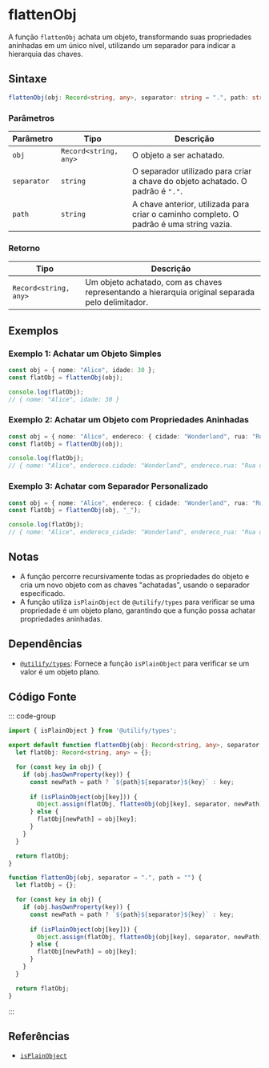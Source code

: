 # flattenObj
A função `flattenObj` achata um objeto, transformando suas propriedades aninhadas em um único nível, utilizando um separador para indicar a hierarquia das chaves.

## Sintaxe

```typescript
flattenObj(obj: Record<string, any>, separator: string = ".", path: string = ''): Record<string, any>;
```

### Parâmetros

| Parâmetro  | Tipo                          | Descrição                                                   |
|------------|-------------------------------|-------------------------------------------------------------|
| `obj`      | `Record<string, any>`          | O objeto a ser achatado.                                    |
| `separator`| `string`                       | O separador utilizado para criar a chave do objeto achatado. O padrão é `"."`. |
| `path`     | `string`                       | A chave anterior, utilizada para criar o caminho completo. O padrão é uma string vazia. |

### Retorno

| Tipo                          | Descrição                                                   |
|-------------------------------|-------------------------------------------------------------|
| `Record<string, any>`          | Um objeto achatado, com as chaves representando a hierarquia original separada pelo delimitador. |

## Exemplos

### Exemplo 1: Achatar um Objeto Simples
```typescript
const obj = { nome: "Alice", idade: 30 };
const flatObj = flattenObj(obj);

console.log(flatObj);
// { nome: "Alice", idade: 30 }
```

### Exemplo 2: Achatar um Objeto com Propriedades Aninhadas
```typescript
const obj = { nome: "Alice", endereco: { cidade: "Wonderland", rua: "Rua das Flores" } };
const flatObj = flattenObj(obj);

console.log(flatObj);
// { nome: "Alice", endereco.cidade: "Wonderland", endereco.rua: "Rua das Flores" }
```

### Exemplo 3: Achatar com Separador Personalizado
```typescript
const obj = { nome: "Alice", endereco: { cidade: "Wonderland", rua: "Rua das Flores" } };
const flatObj = flattenObj(obj, "_");

console.log(flatObj);
// { nome: "Alice", endereco_cidade: "Wonderland", endereco_rua: "Rua das Flores" }
```

## Notas
- A função percorre recursivamente todas as propriedades do objeto e cria um novo objeto com as chaves "achatadas", usando o separador especificado.
- A função utiliza `isPlainObject` de `@utilify/types` para verificar se uma propriedade é um objeto plano, garantindo que a função possa achatar propriedades aninhadas.

## Dependências
- [`@utilify/types`](./types.md): Fornece a função `isPlainObject` para verificar se um valor é um objeto plano.

## Código Fonte
::: code-group

```typescript
import { isPlainObject } from '@utilify/types';

export default function flattenObj(obj: Record<string, any>, separator: string = ".", path: string = ''): Record<string, any> {
  let flatObj: Record<string, any> = {};

  for (const key in obj) {
    if (obj.hasOwnProperty(key)) {
      const newPath = path ? `${path}${separator}${key}` : key;
      
      if (isPlainObject(obj[key])) {
        Object.assign(flatObj, flattenObj(obj[key], separator, newPath));
      } else {
        flatObj[newPath] = obj[key];
      }
    }
  }

  return flatObj;
}
```

```javascript
function flattenObj(obj, separator = ".", path = "") {
  let flatObj = {};

  for (const key in obj) {
    if (obj.hasOwnProperty(key)) {
      const newPath = path ? `${path}${separator}${key}` : key;
      
      if (isPlainObject(obj[key])) {
        Object.assign(flatObj, flattenObj(obj[key], separator, newPath));
      } else {
        flatObj[newPath] = obj[key];
      }
    }
  }

  return flatObj;
}
```
:::

## Referências
- [`isPlainObject`](./types.md)